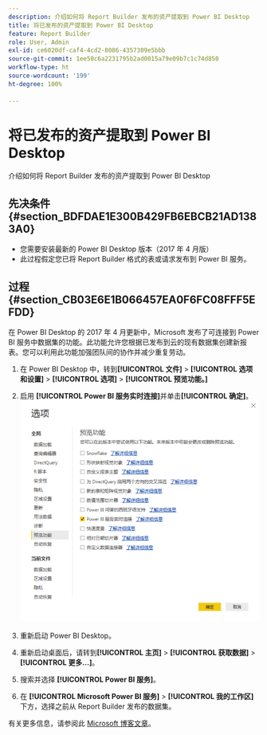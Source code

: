 ```yaml
---
description: 介绍如何将 Report Builder 发布的资产提取到 Power BI Desktop
title: 将已发布的资产提取到 Power BI Desktop
feature: Report Builder
role: User, Admin
exl-id: ce6020df-caf4-4cd2-8086-4357309e5bbb
source-git-commit: 1ee50c6a2231795b2ad0015a79e09b7c1c74d850
workflow-type: ht
source-wordcount: '199'
ht-degree: 100%

---
```


# 将已发布的资产提取到 Power BI Desktop

介绍如何将 Report Builder 发布的资产提取到 Power BI Desktop

## 先决条件 {#section_BDFDAE1E300B429FB6EBCB21AD1383A0}

* 您需要安装最新的 Power BI Desktop 版本（2017 年 4 月版）
* 此过程假定您已将 Report Builder 格式的表或请求发布到 Power BI 服务。

## 过程 {#section_CB03E6E1B066457EA0F6FC08FFF5EFDD}

在 Power BI Desktop 的 2017 年 4 月更新中，Microsoft 发布了可连接到 Power BI 服务中数据集的功能。此功能允许您根据已发布到云的现有数据集创建新报表。您可以利用此功能加强团队间的协作并减少重复劳动。

1. 在 Power BI Desktop 中，转到&#x200B;**[!UICONTROL 文件]** > **[!UICONTROL 选项和设置]** > **[!UICONTROL 选项]** > **[!UICONTROL 预览功能。]**
1. 启用 **[!UICONTROL Power BI 服务实时连接]**&#x200B;并单击&#x200B;**[!UICONTROL 确定]**。![](assets/bi-preview-features.png)

1. 重新启动 Power BI Desktop。
1. 重新启动桌面后，请转到&#x200B;**[!UICONTROL 主页]** > **[!UICONTROL 获取数据]** > **[!UICONTROL 更多...]**。
1. 搜索并选择 **[!UICONTROL Power BI 服务]**。
1. 在 **[!UICONTROL Microsoft Power BI 服务]** > **[!UICONTROL 我的工作区]**&#x200B;下方，选择之前从 Report Builder 发布的数据集。

有关更多信息，请参阅此 [Microsoft 博客文章](https://powerbi.microsoft.com/zh-cn/blog/connecting-to-datasets-in-the-power-bi-service-from-desktop/)。

